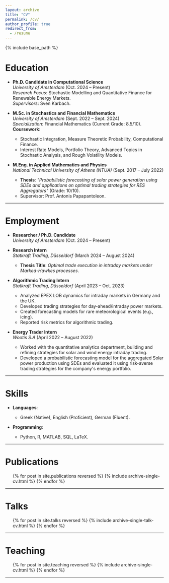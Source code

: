 ```yaml
---
layout: archive
title: "CV"
permalink: /cv/
author_profile: true
redirect_from:
  - /resume
---
```


{% include base_path %}

# Education

- **Ph.D. Candidate in Computational Science**  
  *University of Amsterdam* (Oct. 2024 – Present)  
  *Research Focus*: Stochastic Modelling and Quantitative Finance for Renewable Energy Markets.  
  *Supervisors*: Sven Karbach.

- **M.Sc. in Stochastics and Financial Mathematics**  
  *University of Amsterdam* (Sept. 2022 – Sept. 2024)  
  *Specialization*: Financial Mathematics (Current Grade: 8.5/10).  
  **Coursework**:  
  - Stochastic Integration, Measure Theoretic Probability, Computational Finance.  
  - Interest Rate Models, Portfolio Theory, Advanced Topics in Stochastic Analysis, and Rough Volatility Models.  

- **M.Eng. in Applied Mathematics and Physics**  
  *National Technical University of Athens (NTUA)* (Sept. 2017 – July 2022)  
  - **Thesis**: *"Probabilistic forecasting of solar power generation using SDEs and applications on optimal trading strategies for RES Aggregators"* (Grade: 10/10).  
  - Supervisor: Prof. Antonis Papapantoleon.

---

# Employment

- **Researcher / Ph.D. Candidate**  
  *University of Amsterdam* (Oct. 2024 – Present)
  
- **Research Intern**  
  *Statkraft Trading, Düsseldorf* (March 2024 – August 2024)  
  - **Thesis Title**: *Optimal trade execution in intraday markets under Marked-Hawkes processes*.

- **Algorithmic Trading Intern**  
  *Statkraft Trading, Düsseldorf* (April 2023 – Oct. 2023)  
  - Analyzed EPEX LOB dynamics for intraday markets in Germany and the UK.  
  - Developed trading strategies for day-ahead/intraday power markets.  
  - Created forecasting models for rare meteorological events (e.g., icing).  
  - Reported risk metrics for algorithmic trading.

- **Energy Trader Intern**  
  *Wootis S.A* (April 2022 – August 2022)  
	-  Worked with the quantitative analytics department, building and refining strategies for solar and wind energy intraday trading.
  -  Developed a probabilistic forecasting model for the aggregated Solar power production using SDEs and evaluated it using risk-averse trading strategies for the company's energy portfolio.

<!-- - **Data Scientist Intern**  
  *ELVAL - Hellenic Aluminum Industry* (June 2021 – August 2021)  
  - Developed ML regression models to predict aluminum coil waste.  
  - Performed PCA for temporal data analysis in quality control. -->

---

# Skills

- **Languages**:  
  - Greek (Native), English (Proficient), German (Fluent).

- **Programming**:  
  - Python, R, MATLAB, SQL, LaTeX.

---

# Publications

<ul>
{% for post in site.publications reversed %}
  {% include archive-single-cv.html %}
{% endfor %}
</ul>

---

# Talks

<ul>
{% for post in site.talks reversed %}
  {% include archive-single-talk-cv.html %}
{% endfor %}
</ul>

---

# Teaching

<ul>
{% for post in site.teaching reversed %}
  {% include archive-single-cv.html %}
{% endfor %}
</ul>

---
